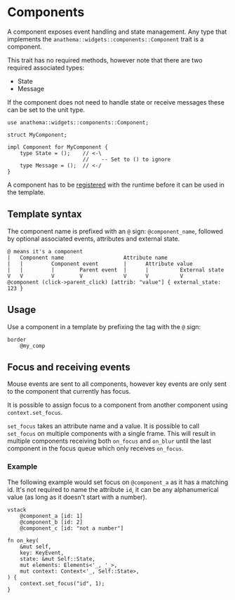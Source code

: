 # Components

A component exposes event handling and state management.
Any type that implements the `anathema::widgets::components::Component` trait is a component.

This trait has no required methods, however note that
there are two required associated types:

* State
* Message

If the component does not need to handle state or receive messages
these can be set to the unit type.

```rust,ignore
use anathema::widgets::components::Component;

struct MyComponent;

impl Component for MyComponent {
    type State = ();    // <-\ 
                        //    -- Set to () to ignore
    type Message = ();  // <-/
}
```

A component has to be [registered](./runtime.md#registering-components) with the runtime before it can be used in the template.

## Template syntax

The component name is prefixed with an `@` sign: `@component_name`, followed by
optional associated events, attributes and external state.

```
@ means it's a component
|   Component name                   Attribute name
|   |         Component event        |      Attribute value
|   |         |        Parent event  |      |          External state
V   V         V        V             V      V          V
@component (click->parent_click) [attrib: "value"] { external_state: 123 }
```

## Usage 

Use a component in a template by prefixing the tag with the `@` sign:

```
border
    @my_comp
```

## Focus and receiving events

Mouse events are sent to all components, however key events are only sent to the
component that currently has focus.

It is possible to assign focus to a component from another component using
`context.set_focus`.

`set_focus` takes an attribute name and a value. It is possible to call
`set_focus` on multiple components with a single frame. This will result in
multiple components receiving both `on_focus` and `on_blur` until the last
component in the focus queue which only receives `on_focus`.

### Example

The following example would set focus on `@component_a` as it has a matching id.
It's not required to name the attribute `id`, it can be any alphanumerical value
(as long as it doesn't start with a number).

```
vstack
    @component_a [id: 1]
    @component_b [id: 2]
    @component_c [id: "not a number"]
```

```rust,ignore
fn on_key(
    &mut self,
    key: KeyEvent,
    state: &mut Self::State,
    mut elements: Elements<'_, '_>,
    mut context: Context<'_, Self::State>,
) { 
    context.set_focus("id", 1);
}
```
